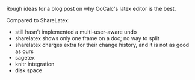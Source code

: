 Rough ideas for a blog post on why CoCalc's latex editor is the best.


Compared to ShareLatex:

 - still hasn’t implemented a multi-user-aware undo
 - sharelatex shows only one frame on a doc; no way to split
 - sharelatex charges extra for their change history, and it is not as good as ours
 - sagetex
 - knitr integration
 - disk space